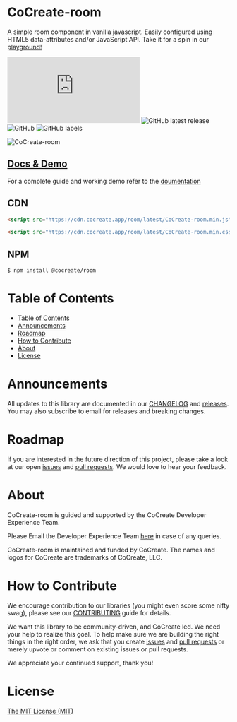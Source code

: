 # CoCreate-room

A simple room component in vanilla javascript. Easily configured using HTML5 data-attributes and/or JavaScript API. Take it for a spin in our [playground!](https://cocreate.app/docs/room)

![GitHub file size in bytes](https://img.shields.io/github/size/CoCreate-app/CoCreate-room/dist/CoCreate-room.min.js?label=minified%20size&style=for-the-badge)
![GitHub latest release](https://img.shields.io/github/v/release/CoCreate-app/CoCreate-room?style=for-the-badge)
![GitHub](https://img.shields.io/github/license/CoCreate-app/CoCreate-room?style=for-the-badge)
![GitHub labels](https://img.shields.io/github/labels/CoCreate-app/CoCreate-room/help%20wanted?style=for-the-badge)

![CoCreate-room](https://cdn.cocreate.app/docs/CoCreate-room.gif)

## [Docs & Demo](https://cocreate.app/docs/clone)

For a complete guide and working demo refer to the [doumentation](https://cocreate.app/docs/room)

## CDN

```html
<script src="https://cdn.cocreate.app/room/latest/CoCreate-room.min.js"></script>
```

```html
<script src="https://cdn.cocreate.app/room/latest/CoCreate-room.min.css"></script>
```

## NPM

```shell
$ npm install @cocreate/room
```

# Table of Contents

- [Table of Contents](#table-of-contents)
- [Announcements](#announcements)
- [Roadmap](#roadmap)
- [How to Contribute](#how-to-contribute)
- [About](#about)
- [License](#license)

<a name="announcements"></a>

# Announcements

All updates to this library are documented in our [CHANGELOG](https://github.com/CoCreate-app/CoCreate-room/blob/master/CHANGELOG.md) and [releases](https://github.com/CoCreate-app/CoCreate-room/releases). You may also subscribe to email for releases and breaking changes.

<a name="roadmap"></a>

# Roadmap

If you are interested in the future direction of this project, please take a look at our open [issues](https://github.com/CoCreate-app/CoCreate-room/issues) and [pull requests](https://github.com/CoCreate-app/CoCreate-room/pulls). We would love to hear your feedback.

<a name="about"></a>

# About

CoCreate-room is guided and supported by the CoCreate Developer Experience Team.

Please Email the Developer Experience Team [here](mailto:develop@cocreate.app) in case of any queries.

CoCreate-room is maintained and funded by CoCreate. The names and logos for CoCreate are trademarks of CoCreate, LLC.

<a name="contribute"></a>

# How to Contribute

We encourage contribution to our libraries (you might even score some nifty swag), please see our [CONTRIBUTING](https://github.com/CoCreate-app/CoCreate-room/blob/master/CONTRIBUTING.md) guide for details.

We want this library to be community-driven, and CoCreate led. We need your help to realize this goal. To help make sure we are building the right things in the right order, we ask that you create [issues](https://github.com/CoCreate-app/CoCreate-room/issues) and [pull requests](https://github.com/CoCreate-app/CoCreate-room/pulls) or merely upvote or comment on existing issues or pull requests.

We appreciate your continued support, thank you!

# License

[The MIT License (MIT)](https://github.com/CoCreate-app/CoCreate-room/blob/master/LICENSE)
